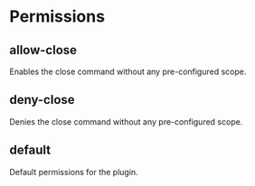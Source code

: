 # Permissions

## allow-close

Enables the close command without any pre-configured scope.

## deny-close

Denies the close command without any pre-configured scope.

## default

Default permissions for the plugin.

